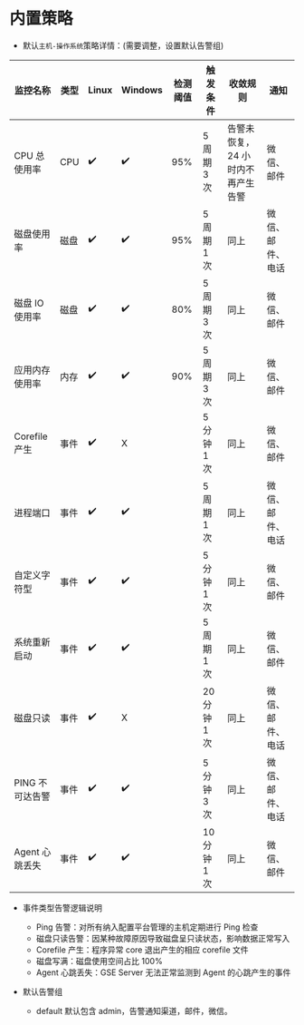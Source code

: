 # 内置策略

- 默认`主机-操作系统`策略详情：(需要调整，设置默认告警组)

|监控名称|类型|Linux|Windows|检测阈值|触发条件|收敛规则|通知|
| --- | --- |--- |--- |--- |--- |--- |--- |
|CPU 总使用率|CPU|✔️|✔️|95%|5 周期 3 次| 告警未恢复，24 小时内不再产生告警 | 微信、邮件
|磁盘使用率|磁盘|✔️|✔️|95%|5 周期 1 次| 同上 |微信、邮件、电话
|磁盘 IO 使用率|磁盘|✔️|✔️|80%|5 周期 3 次| 同上 | 微信、邮件
|应用内存使用率|内存|✔️|✔️|90%|5 周期 3 次|同上 |微信、邮件
|Corefile 产生|事件|✔️|X||5 分钟 1 次 | 同上 |微信、邮件|
|进程端口|事件|✔️|✔️||5 周期 1 次 |同上 |微信、邮件、电话
|自定义字符型|事件|✔️|✔️|| 5 分钟 1 次 | 同上 |微信、邮件
|系统重新启动|事件|✔️|✔️| |5 周期 1 次 | 同上 |微信、邮件
|磁盘只读|事件|✔️|X||20 分钟 1 次| 同上 |微信、邮件、电话
|PING 不可达告警|事件|✔️|✔️| |5 分钟 3 次 | 同上 |微信、邮件、电话
|Agent 心跳丢失|事件|✔️|✔️| |10 分钟 1 次 | 同上 |微信、邮件

- 事件类型告警逻辑说明

    - Ping 告警：对所有纳入配置平台管理的主机定期进行 Ping 检查
    - 磁盘只读告警：因某种故障原因导致磁盘呈只读状态，影响数据正常写入
    - Corefile 产生：程序异常 core 退出产生的相应 corefile 文件
    - 磁盘写满：磁盘使用空间占比 100%
    - Agent 心跳丢失：GSE Server 无法正常监测到 Agent 的心跳产生的事件

- 默认告警组

    - default 默认包含 admin，告警通知渠道，邮件，微信。
